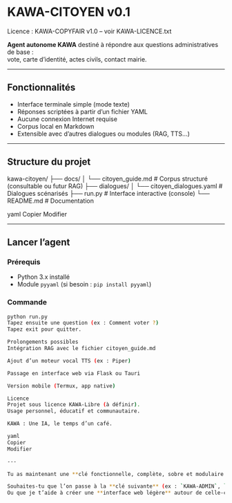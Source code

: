 # KAWA-CITOYEN v0.1 
Licence : KAWA-COPYFAIR v1.0 – voir KAWA-LICENCE.txt

**Agent autonome KAWA** destiné à répondre aux questions administratives de base :  
vote, carte d’identité, actes civils, contact mairie.

---

## Fonctionnalités

- Interface terminale simple (mode texte)
- Réponses scriptées à partir d’un fichier YAML
- Aucune connexion Internet requise
- Corpus local en Markdown
- Extensible avec d’autres dialogues ou modules (RAG, TTS…)

---

## Structure du projet

kawa-citoyen/ ├── docs/ │ └── citoyen_guide.md # Corpus structuré (consultable ou futur RAG) ├── dialogues/ │ └── citoyen_dialogues.yaml # Dialogues scénarisés ├── run.py # Interface interactive (console) └── README.md # Documentation

yaml
Copier
Modifier

---

## Lancer l’agent

### Prérequis

- Python 3.x installé
- Module `pyyaml` (si besoin : `pip install pyyaml`)

### Commande

```bash
python run.py
Tapez ensuite une question (ex : Comment voter ?)
Tapez exit pour quitter.

Prolongements possibles
Intégration RAG avec le fichier citoyen_guide.md

Ajout d’un moteur vocal TTS (ex : Piper)

Passage en interface web via Flask ou Tauri

Version mobile (Termux, app native)

Licence
Projet sous licence KAWA-Libre (à définir).
Usage personnel, éducatif et communautaire.

KAWA : Une IA, le temps d’un café.

yaml
Copier
Modifier

---

Tu as maintenant une **clé fonctionnelle, complète, sobre et modulaire.**

Souhaites-tu que l’on passe à la **clé suivante** (ex : `KAWA-ADMIN`, `KAWA-LIRE`, ou `KAWA-SURVIVOR-lite`) ?  
Ou que je t’aide à créer une **interface web légère** autour de celle-ci pour démonstration pu